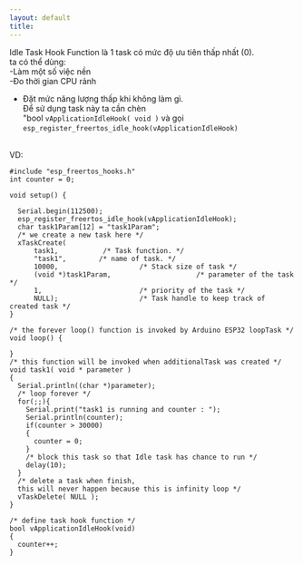```yaml
---
layout: default
title: 
---
```


Idle Task Hook Function là 1 task có mức độ ưu tiên thấp nhất (0).<br>
ta có thể dùng:<br>
-Làm một số việc nền<br>
-Đo thời gian CPU rảnh<br>
- Đặt mức năng lượng thấp khi không làm gì.<br>
Để sử dụng task này ta cần chèn<br>
"bool ```vApplicationIdleHook( void )```  và gọi ```esp_register_freertos_idle_hook(vApplicationIdleHook)```
<br>
VD:<br>

```
#include "esp_freertos_hooks.h"
int counter = 0;

void setup() {

  Serial.begin(112500);
  esp_register_freertos_idle_hook(vApplicationIdleHook);
  char task1Param[12] = "task1Param";
  /* we create a new task here */
  xTaskCreate(
      task1,           /* Task function. */
      "task1",        /* name of task. */
      10000,                    /* Stack size of task */
      (void *)task1Param,                     /* parameter of the task */
      1,                        /* priority of the task */
      NULL);                    /* Task handle to keep track of created task */
}

/* the forever loop() function is invoked by Arduino ESP32 loopTask */
void loop() {

}
/* this function will be invoked when additionalTask was created */
void task1( void * parameter )
{
  Serial.println((char *)parameter);
  /* loop forever */
  for(;;){
    Serial.print("task1 is running and counter : ");
    Serial.println(counter);
    if(counter > 30000)
    {
      counter = 0;  
    }
    /* block this task so that Idle task has chance to run */
    delay(10);
  }
  /* delete a task when finish, 
  this will never happen because this is infinity loop */
  vTaskDelete( NULL );
}

/* define task hook function */
bool vApplicationIdleHook(void)
{
  counter++;
}
```